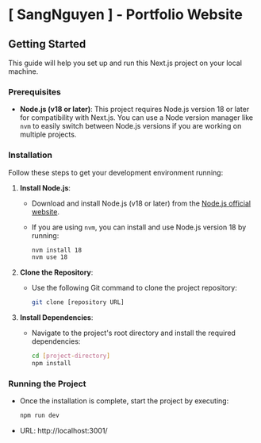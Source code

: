# [ SangNguyen ] - Portfolio Website

## Getting Started

This guide will help you set up and run this Next.js project on your local machine.

### Prerequisites

- **Node.js (v18 or later)**: This project requires Node.js version 18 or later for compatibility with Next.js. You can use a Node version manager like `nvm` to easily switch between Node.js versions if you are working on multiple projects.

### Installation

Follow these steps to get your development environment running:

1. **Install Node.js**: 
   - Download and install Node.js (v18 or later) from the [Node.js official website](https://nodejs.org/).
   - If you are using `nvm`, you can install and use Node.js version 18 by running:

     ```bash
     nvm install 18
     nvm use 18
     ```

2. **Clone the Repository**:
   - Use the following Git command to clone the project repository:

     ```bash
     git clone [repository URL]
     ```

3. **Install Dependencies**:
   - Navigate to the project's root directory and install the required dependencies:

     ```bash
     cd [project-directory]
     npm install
     ```

### Running the Project

- Once the installation is complete, start the project by executing:

  ```bash
  npm run dev
    ```

- URL: http://localhost:3001/